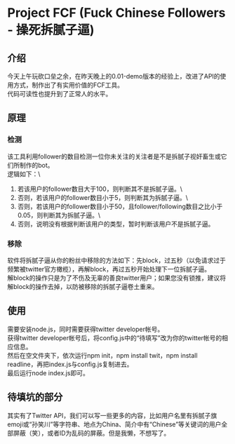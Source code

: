# Project FCF (Fuck Chinese Followers - 操死拆腻子逼)
## 介绍
今天上午玩砍口垒之余，在昨天晚上的0.01-demo版本的经验上，改进了API的使用方式，制作出了有实用价值的FCF工具。\
代码可读性也提升到了正常人的水平。
## 原理
### 检测
该工具利用follower的数目检测一位你未关注的关注者是不是拆腻子视奸畜生或它们所制作的bot。\
逻辑如下：\
1. 若该用户的follower数目大于100，则判断其不是拆腻子逼。\
2. 否则，若该用户的follower数目小于5，则判断其为拆腻子逼。\
3. 否则，若该用户的follower数目小于50，且follower/following数目之比小于0.05，则判断其为拆腻子逼。\
4. 否则，说明没有根据判断该用户的类型，暂时判断该用户不是拆腻子逼。
### 移除
软件将拆腻子逼从你的粉丝中移除的方法如下：先block，过五秒（以免请求过于频繁被twitter官方橄榄），再解block，再过五秒开始处理下一位拆腻子逼。\
解block的操作只是为了不伤及无辜的善良twitter用户；如果您没有锁推，建议将解block的操作去掉，以防被移除的拆腻子逼卷土重来。
## 使用
需要安装node.js，同时需要获得twitter developer帐号。\
获得twitter developer帐号后，将config.js中的“待填写”改为你的twitter帐号的相应信息。\
然后在空文件夹下，依次运行npm init，npm install twit，npm install readline，再把index.js与config.js复制进去。\
最后运行node index.js即可。
## 待填坑的部分
其实有了Twitter API，我们可以写一些更多的内容，比如用户名里有拆腻子旗emoji或“孙笑川”等字符串、地点为China、简介中有“Chinese”等关键词的用户全部屏蔽（笑），或者ID为乱码的屏蔽。但是我懒，不想写了。
